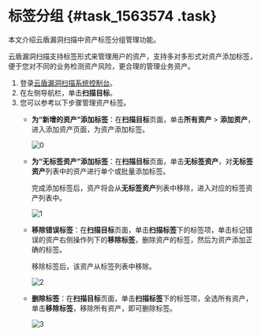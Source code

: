 # 标签分组 {#task_1563574 .task}

本文介绍云盾漏洞扫描中资产标签分组管理功能。

云盾漏洞扫描支持标签形式来管理用户的资产，支持多对多形式对资产添加标签，便于您对不同的业务检测资产风险，更合理的管理业务资产。

1.  登录[云盾漏洞扫描系统控制台](https://yundun.console.aliyun.com/?p=avds)。
2.  在左侧导航栏，单击**扫描目标**。
3.  您可以参考以下步骤管理资产标签。 
    -   **为“新增的资产”添加标签**：在**扫描目标**页面，单击**所有资产** \> **添加资产**，进入添加资产页面，为资产添加标签。

        ![0](http://static-aliyun-doc.oss-cn-hangzhou.aliyuncs.com/assets/img/1240699/156514303454468_zh-CN.png)

    -   **为“无标签资产”添加标签**：在**扫描目标**页面，单击**无标签资产**，对**无标签资产**列表中的资产进行单个或批量添加标签。

        完成添加标签后，资产将会从**无标签资产**列表中移除，进入对应的标签资产列表中。

        ![1](http://static-aliyun-doc.oss-cn-hangzhou.aliyuncs.com/assets/img/1240699/156514303454472_zh-CN.png)

    -   **移除错误标签**：在**扫描目标**页面，单击**扫描标签**下的标签项，单击标记错误的资产右侧操作列下的**移除标签**，删除资产的标签，然后为资产添加正确的标签。

        移除标签后，该资产从标签列表中移除。

        ![2](http://static-aliyun-doc.oss-cn-hangzhou.aliyuncs.com/assets/img/1240699/156514303454473_zh-CN.png)

    -   **删除标签**：在**扫描目标**页面，单击**扫描标签**下的标签项，全选所有资产，单击**移除标签**，移除所有资产，即可删除标签。

        ![3](http://static-aliyun-doc.oss-cn-hangzhou.aliyuncs.com/assets/img/1240699/156514303454475_zh-CN.png)


